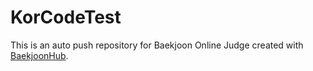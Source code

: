# KorCodeTest
This is an auto push repository for Baekjoon Online Judge created with [BaekjoonHub](https://github.com/BaekjoonHub/BaekjoonHub).
